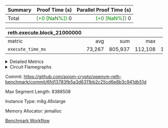 | Summary | Proof Time (s) | Parallel Proof Time (s) |
|:---|---:|---:|
| Total | <span style='color: green'>(+0 [NaN%])</span> 0 | <span style='color: green'>(+0 [NaN%])</span> 0 |


| reth.execute.block_21000000 |||||
|:---|---:|---:|---:|---:|
|metric|avg|sum|max|min|
| `execute_time_ms     ` |  73,267 |  805,937 |  112,108 |  19,356 |



<details>
<summary>Detailed Metrics</summary>

| group | block_number | num_segments |
| --- | --- | --- |
| reth.execute.block_21000000 | 21000000 | 11 | 

| group | block_number | segment | execute_time_ms |
| --- | --- | --- | --- |
| reth.execute.block_21000000 | 21000000 | 0 | 74,708 | 
| reth.execute.block_21000000 | 21000000 | 1 | 74,515 | 
| reth.execute.block_21000000 | 21000000 | 10 | 19,356 | 
| reth.execute.block_21000000 | 21000000 | 2 | 74,034 | 
| reth.execute.block_21000000 | 21000000 | 3 | 20,756 | 
| reth.execute.block_21000000 | 21000000 | 4 | 112,108 | 
| reth.execute.block_21000000 | 21000000 | 5 | 88,034 | 
| reth.execute.block_21000000 | 21000000 | 6 | 92,229 | 
| reth.execute.block_21000000 | 21000000 | 7 | 90,697 | 
| reth.execute.block_21000000 | 21000000 | 8 | 89,876 | 
| reth.execute.block_21000000 | 21000000 | 9 | 69,624 | 

</details>


<details>
<summary>Circuit Flamegraphs</summary>

[![](https://axiom-public-data-sandbox-us-east-1.s3.us-east-1.amazonaws.com/benchmark/github/flamegraphs/reth-6fd13783fb5a3d6311bb2c25cd6e8b3c941db51d-5319eae7216eb1e243c4d2d42bd41dec62873611d31753ce90ddd98b0f6838d1/metrics-reth.execute.block_21000000.dsl_ir.opcode.air_name.cells_used.reverse.svg)](https://axiom-public-data-sandbox-us-east-1.s3.us-east-1.amazonaws.com/benchmark/github/flamegraphs/reth-6fd13783fb5a3d6311bb2c25cd6e8b3c941db51d-5319eae7216eb1e243c4d2d42bd41dec62873611d31753ce90ddd98b0f6838d1/metrics-reth.execute.block_21000000.dsl_ir.opcode.air_name.cells_used.reverse.svg)
[![](https://axiom-public-data-sandbox-us-east-1.s3.us-east-1.amazonaws.com/benchmark/github/flamegraphs/reth-6fd13783fb5a3d6311bb2c25cd6e8b3c941db51d-5319eae7216eb1e243c4d2d42bd41dec62873611d31753ce90ddd98b0f6838d1/metrics-reth.execute.block_21000000.dsl_ir.opcode.air_name.cells_used.svg)](https://axiom-public-data-sandbox-us-east-1.s3.us-east-1.amazonaws.com/benchmark/github/flamegraphs/reth-6fd13783fb5a3d6311bb2c25cd6e8b3c941db51d-5319eae7216eb1e243c4d2d42bd41dec62873611d31753ce90ddd98b0f6838d1/metrics-reth.execute.block_21000000.dsl_ir.opcode.air_name.cells_used.svg)
[![](https://axiom-public-data-sandbox-us-east-1.s3.us-east-1.amazonaws.com/benchmark/github/flamegraphs/reth-6fd13783fb5a3d6311bb2c25cd6e8b3c941db51d-5319eae7216eb1e243c4d2d42bd41dec62873611d31753ce90ddd98b0f6838d1/metrics-reth.execute.block_21000000.dsl_ir.opcode.frequency.reverse.svg)](https://axiom-public-data-sandbox-us-east-1.s3.us-east-1.amazonaws.com/benchmark/github/flamegraphs/reth-6fd13783fb5a3d6311bb2c25cd6e8b3c941db51d-5319eae7216eb1e243c4d2d42bd41dec62873611d31753ce90ddd98b0f6838d1/metrics-reth.execute.block_21000000.dsl_ir.opcode.frequency.reverse.svg)
[![](https://axiom-public-data-sandbox-us-east-1.s3.us-east-1.amazonaws.com/benchmark/github/flamegraphs/reth-6fd13783fb5a3d6311bb2c25cd6e8b3c941db51d-5319eae7216eb1e243c4d2d42bd41dec62873611d31753ce90ddd98b0f6838d1/metrics-reth.execute.block_21000000.dsl_ir.opcode.frequency.svg)](https://axiom-public-data-sandbox-us-east-1.s3.us-east-1.amazonaws.com/benchmark/github/flamegraphs/reth-6fd13783fb5a3d6311bb2c25cd6e8b3c941db51d-5319eae7216eb1e243c4d2d42bd41dec62873611d31753ce90ddd98b0f6838d1/metrics-reth.execute.block_21000000.dsl_ir.opcode.frequency.svg)

</details>


Commit: https://github.com/axiom-crypto/openvm-reth-benchmark/commit/6fd13783fb5a3d6311bb2c25cd6e8b3c941db51d

Max Segment Length: 8388508

Instance Type: m8g.48xlarge

Memory Allocator: jemalloc

[Benchmark Workflow](https://github.com/axiom-crypto/openvm-reth-benchmark/actions/runs/14652278362)
